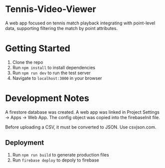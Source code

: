 # Tennis-Video-Viewer
A web app focused on tennis match playback integrating with point-level data, supporting filtering the match by point attributes.

# Getting Started
1. Clone the repo
2. Run `npm install` to install dependencies
3. Run `npm run dev` to run the test server
4. Navigate to `localhost:3000` in your browser

# Development Notes
A firestore database was created. A web app was linked in Project Settings -> Apps -> Web App. The config object was copied into the firebaseInit file.

Before uploading a CSV, it must be converted to JSON. Use csvjson.com.

## Deployment

1. Run `npm run build` to generate production files
2. Run `firebase deploy` to depoly to firebase